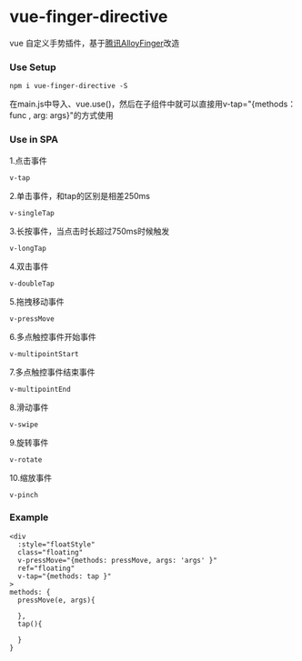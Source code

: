 # vue-finger-directive

vue 自定义手势插件，基于[腾讯AlloyFinger](http://alloyteam.github.io/AlloyFinger/)改造

### Use Setup
```
npm i vue-finger-directive -S

```
在main.js中导入、vue.use()，然后在子组件中就可以直接用v-tap="{methods：func , arg: args}"的方式使用

### Use in SPA
1.点击事件
```
v-tap
```
2.单击事件，和tap的区别是相差250ms
```
v-singleTap
```
3.长按事件，当点击时长超过750ms时候触发
```
v-longTap
```
4.双击事件
```
v-doubleTap

```
5.拖拽移动事件
```
v-pressMove
```
6.多点触控事件开始事件
```
v-multipointStart
```
7.多点触控事件结束事件
```
v-multipointEnd
```
8.滑动事件
```
v-swipe
```
9.旋转事件
```
v-rotate
```
10.缩放事件
```
v-pinch
```
### Example
```
<div
  :style="floatStyle"
  class="floating"
  v-pressMove="{methods: pressMove, args: 'args' }"
  ref="floating"
  v-tap="{methods: tap }"
>
methods: {
  pressMove(e, args){

  },
  tap(){

  }
}
```